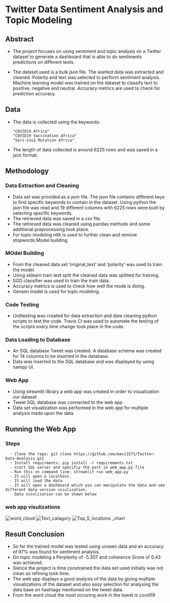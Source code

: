 # Twitter Data Sentiment Analysis and Topic Modeling

## Abstract
* The project focuses on using sentiment and topic analysis on a Twitter dataset to generate a 
  dashboard that is able to do sentiments predictions on different texts.

* The dataset used is a bulk json file. The wanted data was extracted and cleaned.
  Polarity and text was selected to perform sentiment analysis. Machine learning model was trained on the dataset to classify text to positive, negative and neutral. Accuracy metrics are used to check for prediction accuracy.

## Data

* The data is collected using the keywords:

      "COVID19 Africa"
      "COVID19 Vaccination Africa"
      "Sars-Cov2 Mutation Africa"

* The length of data collected is around 6225 rows and was saved in a json format.


## Methodology

### Data Extraction and Cleaning

* Data set was provided as a json file. The json file contains different keys to find specific
  keywords to contain in the dataset. Using python the json file was read and 19 different columns with 6225 rows were built by selecting specific keywords.
* The retrieved data was saved in a csv file.
* The retrieved data was cleaned using pandas methods and some additional preprocessing took place.
* For topic modeling nltk is used to further clean and remove stopwords.Model building.


### MOdel Building

* From the cleaned data set ‘original_text’ and ‘polarity’ was used to train the model.
* Using sklearn train test split the cleaned data was splitted for training.
* SGD classifier was used to train the train data.
* Accuracy metrics is used to check how well the mode is doing.
* Gensim model is used for topic modeling.


### Code Testing

* Unittesting was created for data extraction and data cleaning python scripts to
  test the code. Travis CI was used to automate the testing of the scripts every time change took place in the code.


### Data Loading to Database

* An SQL database Tweet was created. A database schema was created for 14 columns to be inserted
  in the database.
* Data was inserted to the SQL database and was displayed by using xampp UI.


### Web App

* Using streamlit library a web app was created in order to visualization our dataset
* Tweet SQL database was connected to the web app
* Data set visualization was performed in the web app for multiple analysis made upon the data.


## Running the Web App

### Steps
      - Clone the repo: git clone https://github.com/maxi1571/Twitter-Data-Analysis.git
      - Install requirments: pip install -r requirements.txt
      - start SQL server and specifiy the port in web_app.py file
      - Run this on command line: streamlit run web_app.py
      - It will open a localhost.
      - It will load the data
      - It will open a dashboard which you can manipulate the data and see different data version visulization.
      - Data visulization can be shown below
 
### web app visulizations

![word_cloud](https://user-images.githubusercontent.com/42535161/136288895-2ddb439a-a466-4530-97e8-d39d698ca773.png)
![Text_catagory](https://user-images.githubusercontent.com/42535161/136288825-43955bbc-a3a8-487b-bab7-9d36e630099b.png)
![Top_5_locations _chart](https://user-images.githubusercontent.com/42535161/136288844-afe75ec2-166a-4607-ad5e-0377adc842dc.png)


## Result Conclusion

* So far the trained model was tested using unseen data and an accuracy of 97% was found for
  sentiment analysis. 
* On topic modeling a Perplexity of -5.307 and coherence Score of 0.43 was achieved.
* Sience the project is time constrained the data set used initially was not clean so refining
  took time.
* The web app displays a good analysis of the data by giving multiple visualizations of the
  dataset and also easy selection for analysing the data base on hashtags mentioned on the tweet data.
* From the word cloud the most occuring work in the tweet is covid19
